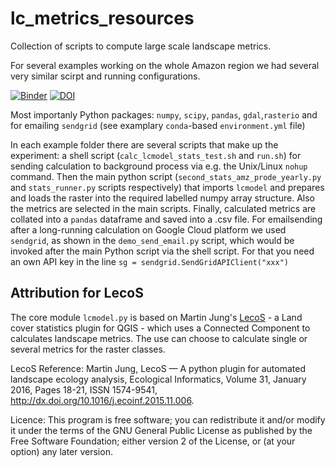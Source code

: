 # lc_metrics_resources

Collection of scripts to compute large scale landscape metrics.

For several examples working on the whole Amazon region we had several very similar scirpt and running configurations.

[![Binder](https://mybinder.org/badge_logo.svg)](https://mybinder.org/v2/gh/LandscapeGeoinformatics/lc_metrics_resources/master?filepath=interactive-example.ipynb)
[![DOI](https://zenodo.org/badge/214106161.svg)](https://zenodo.org/badge/latestdoi/214106161)

Most importanly Python packages: `numpy`, `scipy`, `pandas`, `gdal`,`rasterio` and for emailing `sendgrid` (see examplary `conda`-based `environment.yml` file)

In each example folder there are several scripts that make up the experiment: a shell script (`calc_lcmodel_stats_test.sh` and `run.sh`) for sending calculation to background process via e.g. the Unix/Linux `nohup` command. Then the main python script (`second_stats_amz_prode_yearly.py` and `stats_runner.py` scripts respectively) that imports `lcmodel` and prepares and loads the raster into the required labelled numpy array structure. Also the metrics are selected in the main scripts. Finally, calculated metrics are collated into a `pandas` dataframe and saved into a .csv file.
For emailsending after a long-running calculation on Google Cloud platform we used `sendgrid`, as shown in the `demo_send_email.py` script, which would be invoked after the main Python script via the shell script. For that you need an own API key in the line `sg = sendgrid.SendGridAPIClient("xxx")`

## Attribution for LecoS

The core module `lcmodel.py` is based on Martin Jung's [LecoS](https://github.com/Martin-Jung/LecoS) - a Land cover statistics plugin for QGIS - which uses a Connected Component to calculates landscape metrics. The use can choose to calculate single or several metrics for the raster classes.

LecoS Reference:
Martin Jung, LecoS — A python plugin for automated landscape ecology analysis, Ecological Informatics, Volume 31, January 2016, Pages 18-21, ISSN 1574-9541, http://dx.doi.org/10.1016/j.ecoinf.2015.11.006.

Licence:
This program is free software; you can redistribute it and/or modify it under the terms of the GNU General Public License as published by the Free Software Foundation; either version 2 of the License, or (at your option) any later version.
